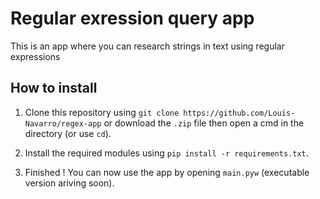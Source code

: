 Regular exression query app
===========================
This is an app where you can research strings in text using regular expressions

## How to install
1. Clone this repository using `git clone https://github.com/Louis-Navarro/regex-app` or download the `.zip` file then open a cmd in the directory (or use `cd`).

2. Install the required modules using `pip install -r requirements.txt`.

3. Finished ! You can now use the app by opening `main.pyw` (executable version ariving soon).
